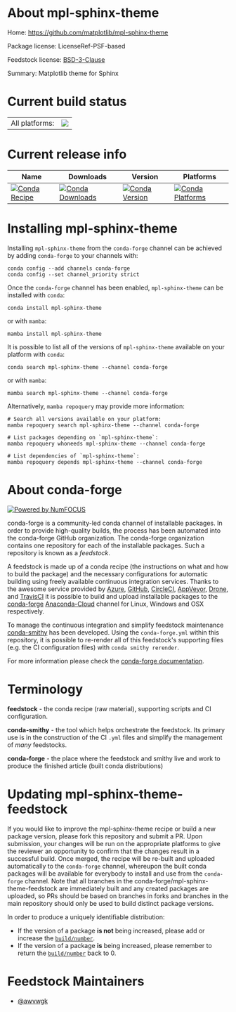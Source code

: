 About mpl-sphinx-theme
======================

Home: https://github.com/matplotlib/mpl-sphinx-theme

Package license: LicenseRef-PSF-based

Feedstock license: [BSD-3-Clause](https://github.com/conda-forge/mpl-sphinx-theme-feedstock/blob/main/LICENSE.txt)

Summary: Matplotlib theme for Sphinx

Current build status
====================


<table><tr><td>All platforms:</td>
    <td>
      <a href="https://dev.azure.com/conda-forge/feedstock-builds/_build/latest?definitionId=15513&branchName=main">
        <img src="https://dev.azure.com/conda-forge/feedstock-builds/_apis/build/status/mpl-sphinx-theme-feedstock?branchName=main">
      </a>
    </td>
  </tr>
</table>

Current release info
====================

| Name | Downloads | Version | Platforms |
| --- | --- | --- | --- |
| [![Conda Recipe](https://img.shields.io/badge/recipe-mpl--sphinx--theme-green.svg)](https://anaconda.org/conda-forge/mpl-sphinx-theme) | [![Conda Downloads](https://img.shields.io/conda/dn/conda-forge/mpl-sphinx-theme.svg)](https://anaconda.org/conda-forge/mpl-sphinx-theme) | [![Conda Version](https://img.shields.io/conda/vn/conda-forge/mpl-sphinx-theme.svg)](https://anaconda.org/conda-forge/mpl-sphinx-theme) | [![Conda Platforms](https://img.shields.io/conda/pn/conda-forge/mpl-sphinx-theme.svg)](https://anaconda.org/conda-forge/mpl-sphinx-theme) |

Installing mpl-sphinx-theme
===========================

Installing `mpl-sphinx-theme` from the `conda-forge` channel can be achieved by adding `conda-forge` to your channels with:

```
conda config --add channels conda-forge
conda config --set channel_priority strict
```

Once the `conda-forge` channel has been enabled, `mpl-sphinx-theme` can be installed with `conda`:

```
conda install mpl-sphinx-theme
```

or with `mamba`:

```
mamba install mpl-sphinx-theme
```

It is possible to list all of the versions of `mpl-sphinx-theme` available on your platform with `conda`:

```
conda search mpl-sphinx-theme --channel conda-forge
```

or with `mamba`:

```
mamba search mpl-sphinx-theme --channel conda-forge
```

Alternatively, `mamba repoquery` may provide more information:

```
# Search all versions available on your platform:
mamba repoquery search mpl-sphinx-theme --channel conda-forge

# List packages depending on `mpl-sphinx-theme`:
mamba repoquery whoneeds mpl-sphinx-theme --channel conda-forge

# List dependencies of `mpl-sphinx-theme`:
mamba repoquery depends mpl-sphinx-theme --channel conda-forge
```


About conda-forge
=================

[![Powered by
NumFOCUS](https://img.shields.io/badge/powered%20by-NumFOCUS-orange.svg?style=flat&colorA=E1523D&colorB=007D8A)](https://numfocus.org)

conda-forge is a community-led conda channel of installable packages.
In order to provide high-quality builds, the process has been automated into the
conda-forge GitHub organization. The conda-forge organization contains one repository
for each of the installable packages. Such a repository is known as a *feedstock*.

A feedstock is made up of a conda recipe (the instructions on what and how to build
the package) and the necessary configurations for automatic building using freely
available continuous integration services. Thanks to the awesome service provided by
[Azure](https://azure.microsoft.com/en-us/services/devops/), [GitHub](https://github.com/),
[CircleCI](https://circleci.com/), [AppVeyor](https://www.appveyor.com/),
[Drone](https://cloud.drone.io/welcome), and [TravisCI](https://travis-ci.com/)
it is possible to build and upload installable packages to the
[conda-forge](https://anaconda.org/conda-forge) [Anaconda-Cloud](https://anaconda.org/)
channel for Linux, Windows and OSX respectively.

To manage the continuous integration and simplify feedstock maintenance
[conda-smithy](https://github.com/conda-forge/conda-smithy) has been developed.
Using the ``conda-forge.yml`` within this repository, it is possible to re-render all of
this feedstock's supporting files (e.g. the CI configuration files) with ``conda smithy rerender``.

For more information please check the [conda-forge documentation](https://conda-forge.org/docs/).

Terminology
===========

**feedstock** - the conda recipe (raw material), supporting scripts and CI configuration.

**conda-smithy** - the tool which helps orchestrate the feedstock.
                   Its primary use is in the construction of the CI ``.yml`` files
                   and simplify the management of *many* feedstocks.

**conda-forge** - the place where the feedstock and smithy live and work to
                  produce the finished article (built conda distributions)


Updating mpl-sphinx-theme-feedstock
===================================

If you would like to improve the mpl-sphinx-theme recipe or build a new
package version, please fork this repository and submit a PR. Upon submission,
your changes will be run on the appropriate platforms to give the reviewer an
opportunity to confirm that the changes result in a successful build. Once
merged, the recipe will be re-built and uploaded automatically to the
`conda-forge` channel, whereupon the built conda packages will be available for
everybody to install and use from the `conda-forge` channel.
Note that all branches in the conda-forge/mpl-sphinx-theme-feedstock are
immediately built and any created packages are uploaded, so PRs should be based
on branches in forks and branches in the main repository should only be used to
build distinct package versions.

In order to produce a uniquely identifiable distribution:
 * If the version of a package **is not** being increased, please add or increase
   the [``build/number``](https://docs.conda.io/projects/conda-build/en/latest/resources/define-metadata.html#build-number-and-string).
 * If the version of a package **is** being increased, please remember to return
   the [``build/number``](https://docs.conda.io/projects/conda-build/en/latest/resources/define-metadata.html#build-number-and-string)
   back to 0.

Feedstock Maintainers
=====================

* [@awvwgk](https://github.com/awvwgk/)

